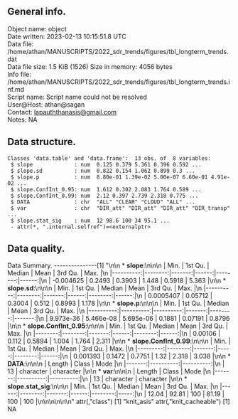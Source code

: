 <!-- This is a markdown file. -->


 General info.
---------------

Object name:    object      
Date written:   2023-02-13 10:15:51.8 UTC  
Data file:      /home/athan/MANUSCRIPTS/2022_sdr_trends/figures/tbl_longterm_trends.dat      
Data file size: 1.5 KiB (1526) 
Size in memory: 4056 bytes      
Info file:      /home/athan/MANUSCRIPTS/2022_sdr_trends/figures/tbl_longterm_trends.inf.md      
Script name:    Script name could not be resolved      
User@Host:      athan@sagan   
Contact:        <lapauththanasis@gmail.com>      
Notes:          NA      


 Data structure.
-----------------

```
Classes 'data.table' and 'data.frame':	13 obs. of  8 variables:
 $ slope             : num  0.125 0.379 5.361 0.396 0.592 ...
 $ slope.sd          : num  0.822 0.154 1.062 0.899 0.3 ...
 $ slope.p           : num  8.80e-01 1.39e-02 5.00e-07 6.60e-01 4.91e-02 ...
 $ slope.ConfInt_0.95: num  1.612 0.302 2.083 1.764 0.589 ...
 $ slope.ConfInt_0.99: num  2.12 0.397 2.739 2.318 0.775 ...
 $ DATA              : chr  "ALL" "CLEAR" "CLOUD" "ALL" ...
 $ var               : chr  "DIR_att" "DIR_att" "DIR_att" "DIR_transp" ...
 $ slope.stat_sig    : num  12 98.6 100 34 95.1 ...
 - attr(*, ".internal.selfref")=<externalptr> 
```


 Data quality.
---------------
 Data Summary.
---------------[1] "\n\n  * **slope**:\n\n\n    |      Min. | 1st Qu. | Median |  Mean | 3rd Qu. |  Max. |\n    |----------:|--------:|-------:|------:|--------:|------:|\n    | -0.004625 |  0.2493 | 0.3903 | 1.448 |  0.5918 | 5.363 |\n\n  * **slope.sd**:\n\n\n    |      Min. | 1st Qu. | Median |  Mean | 3rd Qu. |  Max. |\n    |----------:|--------:|-------:|------:|--------:|------:|\n    | 0.0005407 | 0.05712 | 0.3004 | 0.512 |  0.8993 | 1.178 |\n\n  * **slope.p**:\n\n\n    |      Min. |   1st Qu. |    Median |   Mean | 3rd Qu. |   Max. |\n    |----------:|----------:|----------:|-------:|--------:|-------:|\n    | 9.973e-36 | 5.466e-08 | 5.695e-06 | 0.1881 | 0.07191 | 0.8796 |\n\n  * **slope.ConfInt_0.95**:\n\n\n    |    Min. | 1st Qu. | Median |  Mean | 3rd Qu. |  Max. |\n    |--------:|--------:|-------:|------:|--------:|------:|\n    | 0.00106 |   0.112 | 0.5894 | 1.004 |   1.764 | 2.311 |\n\n  * **slope.ConfInt_0.99**:\n\n\n    |     Min. | 1st Qu. | Median | Mean | 3rd Qu. |  Max. |\n    |---------:|--------:|-------:|-----:|--------:|------:|\n    | 0.001393 |  0.1472 | 0.7751 | 1.32 |   2.318 | 3.038 |\n\n  * **DATA**:\n\n\n    | Length |     Class |      Mode |\n    |-------:|----------:|----------:|\n    |     13 | character | character |\n\n  * **var**:\n\n\n    | Length |     Class |      Mode |\n    |-------:|----------:|----------:|\n    |     13 | character | character |\n\n  * **slope.stat_sig**:\n\n\n    |  Min. | 1st Qu. | Median |  Mean | 3rd Qu. | Max. |\n    |------:|--------:|-------:|------:|--------:|-----:|\n    | 12.04 |   92.81 |    100 | 81.19 |     100 |  100 |\n\n\n<!-- end of list -->\n\n\n"
attr(,"class")
[1] "knit_asis"
attr(,"knit_cacheable")
[1] NA
